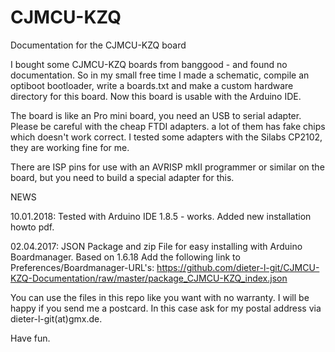 # CJMCU-KZQ
Documentation for the CJMCU-KZQ board 

I bought some CJMCU-KZQ boards from banggood - and found no documentation.
So in my small free time I made a schematic, compile an optiboot bootloader,
write a boards.txt and make a custom hardware directory for this board.
Now this board is usable with the Arduino IDE.

The board is like an Pro mini board, you need an 
USB to serial adapter.
Please be careful with the cheap FTDI adapters.
a lot of them has fake chips which doesn't work correct.
I tested some adapters with the Silabs CP2102,
they are working fine for me.

There are ISP pins for use with an AVRISP mkII programmer or
similar on the board, but you need to build a special adapter for this.

NEWS 

10.01.2018:
Tested with Arduino IDE 1.8.5 - works.
Added new installation howto pdf.

02.04.2017:
JSON Package and zip File for easy installing with Arduino Boardmanager.
Based on 1.6.18
Add the following link to Preferences/Boardmanager-URL's:
https://github.com/dieter-l-git/CJMCU-KZQ-Documentation/raw/master/package_CJMCU-KZQ_index.json


You can use the files in this repo like you want with no warranty.
I will be happy if you send me a postcard.
In this case ask for my postal address 
via dieter-l-git(at)gmx.de.

Have fun.
 

